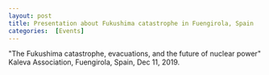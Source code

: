 ```yaml
---
layout: post 
title: Presentation about Fukushima catastrophe in Fuengirola, Spain
categories:  [Events] 
---
```

"The Fukushima catastrophe, evacuations, and the future of nuclear power" Kaleva Association, Fuengirola, Spain, Dec 11, 2019.
